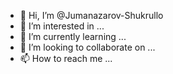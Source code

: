 - 👋 Hi, I’m @Jumanazarov-Shukrullo
- 👀 I’m interested in ...
- 🌱 I’m currently learning ...
- 💞️ I’m looking to collaborate on ...
- 📫 How to reach me ...

<!---
Jumanazarov-Shukrullo/Jumanazarov-Shukrullo is a ✨ special ✨ repository because its `README.md` (this file) appears on your GitHub profile.
You can click the Preview link to take a look at your changes.
--->

